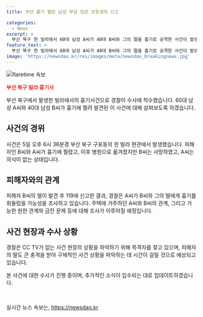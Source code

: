 ```yaml
---
title: 부산 흉기 찔린 남성 부상 입은 초등생의 신고

categories:
  - News
excerpt: >
  부산 북구 한 빌라에서 60대 남성 A씨가 40대 B씨와 그의 딸을 흉기로 공격한 사건이 발생했다. B씨는 사망하고, A씨는 의식을 잃은 상태다. B씨의 딸도 흉기에 찔려 신고 후에 상처를 발견했다. A씨는 이전 거주지에서 불만이 있던 B씨와 알고 지냈다. 경찰은 이 관계와 금전 문제를 파악 중이며 CCTV가 없어 목격자를 찾고 있다. (150자)
feature_text: >
  부산 북구 한 빌라에서 60대 남성 A씨가 40대 B씨와 그의 딸을 흉기로 공격한 사건이 발생했다. B씨는 사망하고, A씨는 의식을 잃은 상태다. B씨의 딸도 흉기에 찔려 신고 후에 상처를 발견했다. A씨는 이전 거주지에서 불만이 있던 B씨와 알고 지냈다. 경찰은 이 관계와 금전 문제를 파악 중이며 CCTV가 없어 목격자를 찾고 있다. (150자)
image: 'https://newsdao.kr/res/images/meta/newsdao_breakingnews.jpg'
---
```


<p><img src="https://newsdao.kr/res/images/meta/newsdao_breakingnews.jpg" alt="flaretime 속보" /></p>

<p><b><span style="color: #ee2323;">부산 북구 빌라 흉기사</span></b></p>

<p>부산 북구에서 발생한 빌라에서의 흉기사건으로 경찰이 수사에 착수했습니다. 60대 남성 A씨와 40대 남성 B씨가 흉기에 찔려 발견된 이 사건에 대해 살펴보도록 하겠습니다.</p>

<h2 data-ke-size="size26">사건의 경위</h2>

<p>사건은 5일 오후 6시 36분경 부산 북구 구포동의 한 빌라 현관에서 발생했습니다. 피해자인 B씨와 A씨가 흉기에 찔렸고, 이후 병원으로 옮겨졌지만 B씨는 사망하였고, A씨는 의식이 없는 상태입니다.</p>

<h2 data-ke-size="size26">피해자와의 관계</h2>

<p>피해자 B씨의 딸이 발견 후 119에 신고한 결과, 경찰은 A씨가 B씨와 그의 딸에게 흉기를 휘둘렀을 가능성을 조사하고 있습니다. 주택에 거주하던 A씨와 B씨의 관계, 그리고 가능한 원한 관계와 금전 문제 등에 대해 조사가 이루어질 예정입니다.</p>

<h2 data-ke-size="size26">사건 현장과 수사 상황</h2>

<p>경찰은 CC TV가 없는 사건 현장의 상황을 파악하기 위해 목격자를 찾고 있으며, 피해자의 딸도 큰 충격을 받아 구체적인 사건 상황을 파악하는 데 시간이 걸릴 것으로 예상되고 있습니다.</p>

<p>본 사건에 대한 수사가 진행 중이며, 추가적인 소식이 입수되는 대로 업데이트하겠습니다.</p>

<p data-ke-size="size16">&nbsp;</p>
실시간 뉴스 속보는, <a href="https://newsdao.kr" rel="dofollow">https://newsdao.kr</a>


